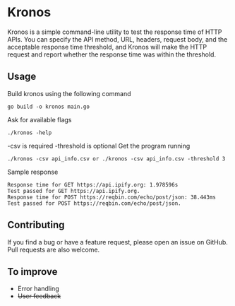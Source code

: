 # Kronos
Kronos is a simple command-line utility to test the response time of HTTP APIs. You can specify the API method, URL, headers, request body, and the acceptable response time threshold, and Kronos will make the HTTP request and report whether the response time was within the threshold.
## Usage
Build kronos using the following command

    go build -o kronos main.go

Ask for available flags

    ./kronos -help

-csv is required
-threshold is optional
Get the program running

    ./kronos -csv api_info.csv or ./kronos -csv api_info.csv -threshold 3

Sample response

    Response time for GET https://api.ipify.org: 1.978596s
    Test passed for GET https://api.ipify.org.
    Response time for POST https://reqbin.com/echo/post/json: 38.443ms
    Test passed for POST https://reqbin.com/echo/post/json.

## Contributing
If you find a bug or have a feature request, please open an issue on GitHub. Pull requests are also welcome.
## To improve
- Error handling
- ~~User feedback~~